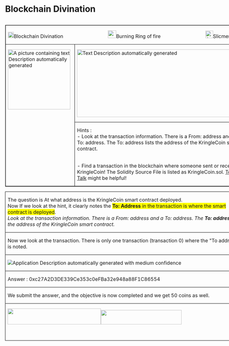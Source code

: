 # Blockchain Divination
<table class=MsoTableGrid border=1 cellspacing=0 cellpadding=0 align=left
 width=786 style='width:589.5pt;
  margin-xxxleftxxx:6.75pt;  margin-xxxleftyyy:6.75pt'>
 <tr>
  <td width=786 colspan=2 valign=top style='width:589.5pt;border:solid windowtext 1.0pt;
  padding:0in 5.4pt 0in 5.4pt'>
  <p class=MyNormalStyle><img border=0 width=19 height=20 id="Picture 502"
  src="../../images/blog_images/image238.png"><a
  name="_Hlk123469025">Blockchain
  Divination </a>
   &nbsp;&nbsp;&nbsp;&nbsp;&nbsp;&nbsp;&nbsp;&nbsp;&nbsp;&nbsp;&nbsp;&nbsp;&nbsp;&nbsp;&nbsp;&nbsp;&nbsp;&nbsp;&nbsp;&nbsp;&nbsp;&nbsp;&nbsp;&nbsp;&nbsp;&nbsp;&nbsp;&nbsp;&nbsp;&nbsp;&nbsp;&nbsp;
  <img
  border=0 width=27 height=25 id="Picture 80"
  src="../../images/blog_images/image039.png">Burning
  Ring of fire 
   &nbsp;&nbsp;&nbsp;&nbsp;&nbsp;&nbsp;&nbsp;&nbsp;&nbsp;&nbsp;&nbsp;&nbsp;&nbsp;&nbsp;&nbsp;&nbsp;&nbsp;&nbsp;&nbsp;&nbsp;&nbsp;&nbsp;&nbsp;&nbsp;&nbsp;&nbsp;&nbsp;&nbsp;&nbsp;&nbsp;&nbsp;&nbsp;
  <img
  border=0 width=25 height=24 id="Picture 504"
  src="../../images/blog_images/image239.png"
  alt="A picture containing clipart&#10;&#10;Description automatically generated">Slicmer</p>
  </td>
 </tr>
 <tr style='height:53.25pt'>
  <td width=218 rowspan=2 valign=top style='width:163.8pt;border:solid windowtext 1.0pt;
  border-top:none;padding:0in 5.4pt 0in 5.4pt;height:53.25pt'>
  <p class=MsoNormal style=' margin-xxxbottom:0in;line-height:normal'><img
  border=0 width=204 height=196 id="Picture 507"
  src="../../images/blog_images/image240.png"
  alt="A picture containing text&#10;&#10;Description automatically generated"></p>
  </td>
  <td width=568 valign=top style='width:425.7pt;border-top:none;border-left:
  none;border-bottom:solid windowtext 1.0pt;border-right:solid windowtext 1.0pt;
  padding:0in 5.4pt 0in 5.4pt;height:53.25pt'>
  <p class=MsoNormal style=' margin-xxxbottom:0in;line-height:normal'><img
  border=0 width=519 height=221 id="Picture 508"
  src="../../images/blog_images/image241.png"
  alt="Text&#10;&#10;Description automatically generated"></p>
  </td>
 </tr>
 <tr style='height:35.25pt'>
  <td width=568 valign=top style='width:425.7pt;border-top:none;border-left:
  none;border-bottom:solid windowtext 1.0pt;border-right:solid windowtext 1.0pt;
  padding:0in 5.4pt 0in 5.4pt;height:35.25pt'>
  <p class=MyNormalStyle style=' margin-xxxbottom:0in;line-height:normal'>Hints :<br>
  - Look at the transaction information. There is a From: address and a To:
  address. The To: address lists the address of the KringleCoin smart contract.<br>
  <br>
  </p>
  <p class=MyNormalStyle style=' margin-xxxbottom:0in;line-height:normal'>- Find a
  transaction in the blockchain where someone sent or received KringleCoin! The
  Solidity Source File is listed as KringleCoin.sol. <a
  href="https://youtu.be/r3zj9DPC8VY">Tom's Talk</a> might be helpful!</p>
  </td>
 </tr>
</table>

<table class=MsoTableGrid border=1 cellspacing=0 cellpadding=0 width=786
 style='width:589.5pt; margin-xxxleft:-63.25pt;border-collapse:collapse;border:
 none'>
 <tr>
  <td width=786 valign=top style='width:589.5pt;border:solid windowtext 1.0pt;
  padding:0in 5.4pt 0in 5.4pt'>
  <p class=MyNormalStyle>The question is At what address is the KringleCoin
  smart contract deployed.<br>
  Now If we look at the hint, it clearly notes the <b><span style='background:
  yellow'>To: Address</span></b><span style='background:yellow'> in the
  transaction is where the smart contract is deployed</span>.<br>
  <i>Look at the transaction information. There is a From: address and a To:
  address. The <b>To: address</b> lists the address of the KringleCoin smart
  contract.</i></p>
  </td>
 </tr>
 <tr>
  <td width=786 valign=top style='width:589.5pt;border:solid windowtext 1.0pt;
  border-top:none;padding:0in 5.4pt 0in 5.4pt'>
  <p class=MyNormalStyle style=' margin-xxxbottom:0in;line-height:normal'>Now we look
  at the transaction. There is only one transaction (transaction 0) where the
  "To address" is noted.</p>
  </td>
 </tr>
 <tr>
  <td width=786 valign=top style='width:589.5pt;border:solid windowtext 1.0pt;
  border-top:none;padding:0in 5.4pt 0in 5.4pt'>
  <p class=MsoNormal style=' margin-xxxbottom:0in;line-height:normal'><img src="../../images/blog_images/image242.png"
  alt="Application&#10;&#10;Description automatically generated with medium confidence"></p>
  </td>
 </tr>
 <tr>
  <td width=786 valign=top style='width:589.5pt;border:solid windowtext 1.0pt;
  border-top:none;padding:0in 5.4pt 0in 5.4pt'>
  <p class=TableRowBold>Answer : 0xc27A2D3DE339Ce353c0eFBa32e948a88F1C86554</p>
  </td>
 </tr>
 <tr>
  <td width=786 valign=top style='width:589.5pt;border:solid windowtext 1.0pt;
  border-top:none;padding:0in 5.4pt 0in 5.4pt'>
  <p class=TableRowBold>We submit the answer, and the objective is now
  completed and we get 50 coins as well.</p>
  </td>
 </tr>
 <tr>
  <td width=786 valign=top style='width:589.5pt;border:solid windowtext 1.0pt;
  border-top:none;padding:0in 5.4pt 0in 5.4pt'>
  <p class=TableRowBold><img border=0 width=305 height=52 id="Picture 505"
  src="../../images/blog_images/image243.png"><img
  border=0 width=264 height=47 id="Picture 506"
  src="../../images/blog_images/image244.png"></p>
  <p class=TableRowBold>&nbsp;</p>
  </td>
 </tr>
</table>
